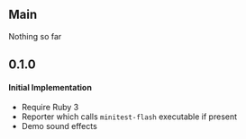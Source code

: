 ## Main

Nothing so far

## 0.1.0

#### Initial Implementation
* Require Ruby 3
* Reporter which calls `minitest-flash` executable if present
* Demo sound effects
